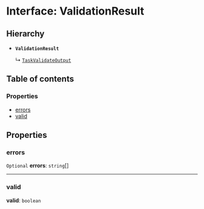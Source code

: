 # Interface: ValidationResult

## Hierarchy

* **`ValidationResult`**

  ↳ [`TaskValidateOutput`](/en/auto-docs/interface/interfaces/TaskValidateOutput.md)

## Table of contents

### Properties

* [errors](/en/auto-docs/interface/interfaces/ValidationResult.md#errors)
* [valid](/en/auto-docs/interface/interfaces/ValidationResult.md#valid)

## Properties

### errors

`Optional` **errors**: `string`\[]

***

### valid

**valid**: `boolean`
